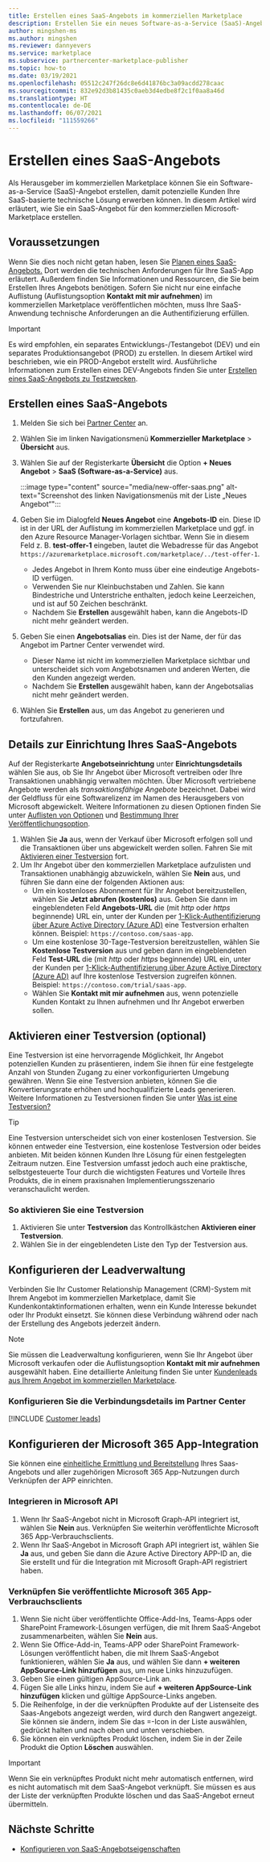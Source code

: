 ```yaml
---
title: Erstellen eines SaaS-Angebots im kommerziellen Marketplace
description: Erstellen Sie ein neues Software-as-a-Service (SaaS)-Angebot zum Auflisten oder Verkaufen in Microsoft AppSource, im Azure Marketplace oder durch das CSP (Cloud Solution Provider)-Programm im Azure Marketplace.
author: mingshen-ms
ms.author: mingshen
ms.reviewer: dannyevers
ms.service: marketplace
ms.subservice: partnercenter-marketplace-publisher
ms.topic: how-to
ms.date: 03/19/2021
ms.openlocfilehash: 05512c247f26dc8e6d41876bc3a09acdd278caac
ms.sourcegitcommit: 832e92d3b81435c0aeb3d4edbe8f2c1f0aa8a46d
ms.translationtype: HT
ms.contentlocale: de-DE
ms.lasthandoff: 06/07/2021
ms.locfileid: "111559266"
---
```

# <a name="create-a-saas-offer"></a>Erstellen eines SaaS-Angebots

Als Herausgeber im kommerziellen Marketplace können Sie ein Software-as-a-Service (SaaS)-Angebot erstellen, damit potenzielle Kunden Ihre SaaS-basierte technische Lösung erwerben können. In diesem Artikel wird erläutert, wie Sie ein SaaS-Angebot für den kommerziellen Microsoft-Marketplace erstellen.

## <a name="before-you-begin"></a>Voraussetzungen

Wenn Sie dies noch nicht getan haben, lesen Sie [Planen eines SaaS-Angebots.](plan-saas-offer.md) Dort werden die technischen Anforderungen für Ihre SaaS-App erläutert. Außerdem finden Sie Informationen und Ressourcen, die Sie beim Erstellen Ihres Angebots benötigen. Sofern Sie nicht nur eine einfache Auflistung (Auflistungsoption **Kontakt mit mir aufnehmen**) im kommerziellen Marketplace veröffentlichen möchten, muss Ihre SaaS-Anwendung technische Anforderungen an die Authentifizierung erfüllen.

> [!IMPORTANT]
> Es wird empfohlen, ein separates Entwicklungs-/Testangebot (DEV) und ein separates Produktionsangebot (PROD) zu erstellen. In diesem Artikel wird beschrieben, wie ein PROD-Angebot erstellt wird. Ausführliche Informationen zum Erstellen eines DEV-Angebots finden Sie unter [Erstellen eines SaaS-Angebots zu Testzwecken](create-saas-dev-test-offer.md).

## <a name="create-a-saas-offer"></a>Erstellen eines SaaS-Angebots

1. Melden Sie sich bei [Partner Center](https://partner.microsoft.com/dashboard/home) an.
1. Wählen Sie im linken Navigationsmenü **Kommerzieller Marketplace** > **Übersicht** aus.
1. Wählen Sie auf der Registerkarte **Übersicht** die Option **+ Neues Angebot** > **SaaS (Software-as-a-Service)** aus.

   :::image type="content" source="media/new-offer-saas.png" alt-text="Screenshot des linken Navigationsmenüs mit der Liste „Neues Angebot“":::

1. Geben Sie im Dialogfeld **Neues Angebot** eine **Angebots-ID** ein. Diese ID ist in der URL der Auflistung im kommerziellen Marketplace und ggf. in den Azure Resource Manager-Vorlagen sichtbar. Wenn Sie in diesem Feld z. B. **test-offer-1** eingeben, lautet die Webadresse für das Angebot `https://azuremarketplace.microsoft.com/marketplace/../test-offer-1`.
   + Jedes Angebot in Ihrem Konto muss über eine eindeutige Angebots-ID verfügen.
   + Verwenden Sie nur Kleinbuchstaben und Zahlen. Sie kann Bindestriche und Unterstriche enthalten, jedoch keine Leerzeichen, und ist auf 50 Zeichen beschränkt.
   + Nachdem Sie **Erstellen** ausgewählt haben, kann die Angebots-ID nicht mehr geändert werden.

1. Geben Sie einen **Angebotsalias** ein. Dies ist der Name, der für das Angebot im Partner Center verwendet wird.

   + Dieser Name ist nicht im kommerziellen Marketplace sichtbar und unterscheidet sich vom Angebotsnamen und anderen Werten, die den Kunden angezeigt werden.
   + Nachdem Sie **Erstellen** ausgewählt haben, kann der Angebotsalias nicht mehr geändert werden.
1. Wählen Sie **Erstellen** aus, um das Angebot zu generieren und fortzufahren.

## <a name="configure-your-saas-offer-setup-details"></a>Details zur Einrichtung Ihres SaaS-Angebots

Auf der Registerkarte **Angebotseinrichtung** unter **Einrichtungsdetails** wählen Sie aus, ob Sie Ihr Angebot über Microsoft vertreiben oder Ihre Transaktionen unabhängig verwalten möchten. Über Microsoft vertriebene Angebote werden als _transaktionsfähige Angebote_ bezeichnet. Dabei wird der Geldfluss für eine Softwarelizenz im Namen des Herausgebers von Microsoft abgewickelt. Weitere Informationen zu diesen Optionen finden Sie unter [Auflisten von Optionen](plan-saas-offer.md#listing-options) und [Bestimmung Ihrer Veröffentlichungsoption](determine-your-listing-type.md).

1. Wählen Sie **Ja** aus, wenn der Verkauf über Microsoft erfolgen soll und die Transaktionen über uns abgewickelt werden sollen. Fahren Sie mit [Aktivieren einer Testversion](#enable-a-test-drive-optional) fort.
1. Um Ihr Angebot über den kommerziellen Marketplace aufzulisten und Transaktionen unabhängig abzuwickeln, wählen Sie **Nein** aus, und führen Sie dann eine der folgenden Aktionen aus:
   + Um ein kostenloses Abonnement für Ihr Angebot bereitzustellen, wählen Sie **Jetzt abrufen (kostenlos)** aus. Geben Sie dann im eingeblendeten Feld **Angebots-URL** die (mit *http* oder *https* beginnende) URL ein, unter der Kunden per [1-Klick-Authentifizierung über Azure Active Directory (Azure AD)](azure-ad-saas.md) eine Testversion erhalten können. Beispiel: `https://contoso.com/saas-app`.
   + Um eine kostenlose 30-Tage-Testversion bereitzustellen, wählen Sie **Kostenlose Testversion** aus und geben dann im eingeblendeten Feld **Test-URL** die (mit *http* oder *https* beginnende) URL ein, unter der Kunden per [1-Klick-Authentifizierung über Azure Active Directory (Azure AD)](azure-ad-saas.md) auf Ihre kostenlose Testversion zugreifen können. Beispiel: `https://contoso.com/trial/saas-app`.
   + Wählen Sie **Kontakt mit mir aufnehmen** aus, wenn potenzielle Kunden Kontakt zu Ihnen aufnehmen und Ihr Angebot erwerben sollen.

## <a name="enable-a-test-drive-optional"></a>Aktivieren einer Testversion (optional)

Eine Testversion ist eine hervorragende Möglichkeit, Ihr Angebot potenziellen Kunden zu präsentieren, indem Sie ihnen für eine festgelegte Anzahl von Stunden Zugang zu einer vorkonfigurierten Umgebung gewähren. Wenn Sie eine Testversion anbieten, können Sie die Konvertierungsrate erhöhen und hochqualifizierte Leads generieren. Weitere Informationen zu Testversionen finden Sie unter [Was ist eine Testversion?](./what-is-test-drive.md)

> [!TIP]
> Eine Testversion unterscheidet sich von einer kostenlosen Testversion. Sie können entweder eine Testversion, eine kostenlose Testversion oder beides anbieten. Mit beiden können Kunden Ihre Lösung für einen festgelegten Zeitraum nutzen. Eine Testversion umfasst jedoch auch eine praktische, selbstgesteuerte Tour durch die wichtigsten Features und Vorteile Ihres Produkts, die in einem praxisnahen Implementierungsszenario veranschaulicht werden.

### <a name="to-enable-a-test-drive"></a>So aktivieren Sie eine Testversion

1.  Aktivieren Sie unter **Testversion** das Kontrollkästchen **Aktivieren einer Testversion**.
1.  Wählen Sie in der eingeblendeten Liste den Typ der Testversion aus.

## <a name="configure-lead-management"></a>Konfigurieren der Leadverwaltung

Verbinden Sie Ihr Customer Relationship Management (CRM)-System mit Ihrem Angebot im kommerziellen Marketplace, damit Sie Kundenkontaktinformationen erhalten, wenn ein Kunde Interesse bekundet oder Ihr Produkt einsetzt. Sie können diese Verbindung während oder nach der Erstellung des Angebots jederzeit ändern.

> [!NOTE]
> Sie müssen die Leadverwaltung konfigurieren, wenn Sie Ihr Angebot über Microsoft verkaufen oder die Auflistungsoption **Kontakt mit mir aufnehmen** ausgewählt haben. Eine detaillierte Anleitung finden Sie unter [Kundenleads aus Ihrem Angebot im kommerziellen Marketplace](partner-center-portal/commercial-marketplace-get-customer-leads.md).

### <a name="configure-the-connection-details-in-partner-center"></a>Konfigurieren Sie die Verbindungsdetails im Partner Center

[!INCLUDE [Customer leads](includes/customer-leads.md)]

## <a name="configure-microsoft-365-app-integration"></a>Konfigurieren der Microsoft 365 App-Integration

Sie können eine [einheitliche Ermittlung und Bereitstellung](plan-SaaS-offer.md) Ihres Saas-Angebots und aller zugehörigen Microsoft 365 App-Nutzungen durch Verknüpfen der APP einrichten.

### <a name="integrate-with-microsoft-api"></a>Integrieren in Microsoft API

1. Wenn Ihr SaaS-Angebot nicht in Microsoft Graph-API integriert ist, wählen Sie **Nein** aus. Verknüpfen Sie weiterhin veröffentlichte Microsoft 365 App-Verbrauchsclients.  
1. Wenn Ihr SaaS-Angebot in Microsoft Graph API integriert ist, wählen Sie **Ja** aus, und geben Sie dann die Azure Active Directory APP-ID an, die Sie erstellt und für die Integration mit Microsoft Graph-API registriert haben. 

### <a name="link-published-microsoft-365-app-consumption-clients"></a>Verknüpfen Sie veröffentlichte Microsoft 365 App-Verbrauchsclients

1. Wenn Sie nicht über veröffentlichte Office-Add-Ins, Teams-Apps oder SharePoint Framework-Lösungen verfügen, die mit Ihrem SaaS-Angebot zusammenarbeiten, wählen Sie **Nein** aus.
1. Wenn Sie Office-Add-in, Teams-APP oder SharePoint Framework-Lösungen veröffentlicht haben, die mit Ihrem SaaS-Angebot funktionieren, wählen Sie **Ja** aus, und wählen Sie dann **+ weiteren AppSource-Link hinzufügen** aus, um neue Links hinzuzufügen.  
1. Geben Sie einen gültigen AppSource-Link an.
1. Fügen Sie alle Links hinzu, indem Sie auf **+ weiteren AppSource-Link hinzufügen** klicken und gültige AppSource-Links angeben.  
1. Die Reihenfolge, in der die verknüpften Produkte auf der Listenseite des Saas-Angebots angezeigt werden, wird durch den Rangwert angezeigt. Sie können sie ändern, indem Sie das =-Icon in der Liste auswählen, gedrückt halten und nach oben und unten verschieben. 
1. Sie können ein verknüpftes Produkt löschen, indem Sie in der Zeile Produkt die Option **Löschen** auswählen.  

> [!IMPORTANT]
> Wenn Sie ein verknüpftes Produkt nicht mehr automatisch entfernen, wird es nicht automatisch mit dem SaaS-Angebot verknüpft. Sie müssen es aus der Liste der verknüpften Produkte löschen und das SaaS-Angebot erneut übermitteln.  

## <a name="next-steps"></a>Nächste Schritte

- [Konfigurieren von SaaS-Angebotseigenschaften](create-new-saas-offer-properties.md)
